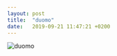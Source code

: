 ```yaml
---
layout: post
title:  "duomo"
date:   2019-09-21 11:47:21 +0200
---
```


![duomo]({{site.baseurl}}/assets/duomo.jpg)
